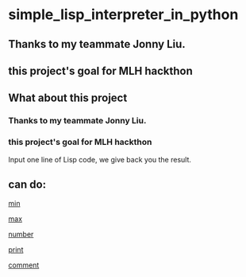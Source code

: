 # simple_lisp_interpreter_in_python



## Thanks to my teammate Jonny Liu.
## this project's goal for MLH hackthon

## What about this project 
### Thanks to my teammate Jonny Liu.
### this project's goal for MLH hackthon
Input one line of Lisp code, we give back you the result.

## can do:

[min]()

[max]()

[number]()

[print]()

[comment]()
